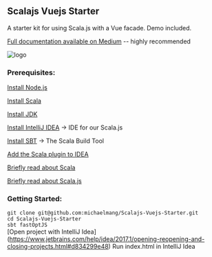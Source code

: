 ## Scalajs Vuejs Starter

A starter kit for using Scala.js with a Vue facade. Demo included.

[Full documentation available on Medium](http://bit.ly/2oInG1g) -- highly recommended

![logo](https://cdn-images-1.medium.com/max/1000/1*iQXW2fK8X-ViU4lLHOs2dA.png)


### **Prerequisites:**

[Install Node.js](https://nodejs.org/en/)

[Install Scala](https://www.scala-lang.org/download/)

[Install JDK](http://www.oracle.com/technetwork/java/javase/downloads/jdk8-downloads-2133151.html)

[Install IntelliJ IDEA](https://www.jetbrains.com/idea/) → IDE for our Scala.js

[Install SBT](http://www.scala-sbt.org/) → The Scala Build Tool

[Add the Scala plugin to IDEA](https://www.jetbrains.com/help/idea/2017.1/creating-and-running-your-scala-application.html)

[Briefly read about Scala](https://www.scala-lang.org/)

[Briefly read about Scala.js](https://www.scala-js.org/)

### Getting Started:

`git clone git@github.com:michaelmang/Scalajs-Vuejs-Starter.git` <br/>
`cd Scalajs-Vuejs-Starter` <br/>
`sbt fastOptJS` <br/>
 [Open project with IntelliJ Idea] (https://www.jetbrains.com/help/idea/2017.1/opening-reopening-and-closing-projects.html#d834299e48)
 Run index.html in IntelliJ Idea <br/>
